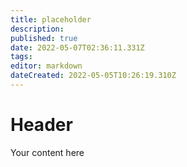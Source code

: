 ```yaml
---
title: placeholder
description: 
published: true
date: 2022-05-07T02:36:11.331Z
tags: 
editor: markdown
dateCreated: 2022-05-05T10:26:19.310Z
---
```


# Header
Your content here